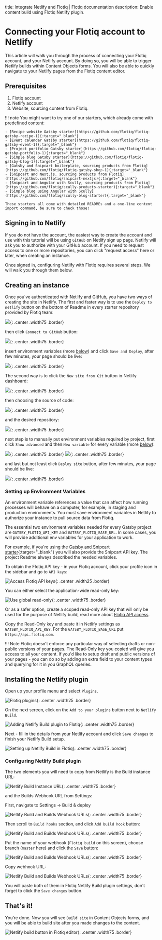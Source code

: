 title: Integrate Netlify and Flotiq | Flotiq documentation
description: Enable content build using Flotiq Netlify plugin.

# Connecting your Flotiq account to Netlify

This article will walk you through the process of connecting your Flotiq account, and your Netlify account. 
By doing so, you will be able to trigger Netlify builds within Content Objects forms. 
You will also be able to quickly navigate to your Netlify pages from the Flotiq content editor.

## Prerequisites

1. Flotiq account
2. Netlify account
3. Website, sourcing content from Flotiq.

!!! note
    You might want to try one of our starters, which already come with predefined content:

    - [Recipe website Gatsby starter](https://github.com/flotiq/flotiq-gatsby-recipe-1){:target="_blank"}
    - [Event calendar Gatsby starter](https://github.com/flotiq/flotiq-gatsby-event-1){:target="_blank"}
    - [Project portfolio Gatsby starter](https://github.com/flotiq/flotiq-gatsby-portfolio-1){:target="_blank"}
    - [Simple blog Gatsby starter](https://github.com/flotiq/flotiq-gatsby-blog-1){:target="_blank"}
    - [Gatsby and Snipcart boilerplate, sourcing products from Flotiq](https://github.com/flotiq/flotiq-gatsby-shop-1){:target="_blank"}
    - [Snipcart and Next.js, sourcing products from Flotiq](https://github.com/flotiq/snipcart-nextjs){:target="_blank"}
    - [Snipcart and Angular with Scully, sourcing products from Flotiq](https://github.com/flotiq/scully-products-starter){:target="_blank"}
    - [Simple blog using Angular with Scully](https://github.com/flotiq/scully-blog-starter){:target="_blank"}
    
    These starters all come with detailed READMEs and a one-line content import command, be sure to check those!

## Signing in to Netlify
If you do not have the account, the easiest way to create the account and use with this tutorial will be using `GitHub` on Netlify sign up page. Netlify will ask you to authorize with your GitHub account. If you need to request access to one or more repositories, you can click "request access" here or later, when creating an instance.

Once signed in, configuring Netlify with Flotiq requires several steps. We will walk you through them below.

## Creating an instance

Once you've authenticated with Netlify and GitHub, you have two ways of creating the site in Netlify. The first and faster way is to use the `Deploy to netlify` button on the bottom of Readme in every starter repository provided by Flotiq team:

![](images/netlify-instance-1.png){: .center .width75 .border}

then click `Connect to GitHub` button:

![](images/netlify-instance-6.png){: .center .width75 .border}

insert environment variables (more [below](#setting-up-environment-variables)) and click `Save and Deploy`, after few minutes, your page should be live:

![](images/netlify-instance-7.png){: .center .width75 .border}

The second way is to click the `New site from Git` button in Netlify dashboard:

![](images/netlify-instance-2.png){: .center .width75 .border}

then choosing the source of code:

![](images/netlify-instance-3.png){: .center .width75 .border}

and the desired repository:

![](images/netlify-instance-4.png){: .center .width75 .border}

next step is to manually put environment variables required by project, first click `Show advanced` and then `New variable` for every variable (more [below](#setting-up-environment-variables)):

![](images/netlify-instance-8.png){: .center .width75 .border}
![](images/netlify-instance-9.png){: .center .width75 .border}

and last but not least click `Deploy site` button, after few minutes, your page should be live:

![](images/netlify-instance-5.png){: .center .width75 .border}

### Setting up Environment Variables

An environment variable references a value that can affect how running processes will behave on a computer, for example, in staging and production environments. You must save environment variables in Netlify to authorize your instance to pull source data from Flotiq.

The essential two environment variables needed for every Gatsby project are `GATSBY_FLOTIQ_API_KEY` and `GATSBY_FLOTIQ_BASE_URL`. In some cases, you will provide additional env variables for your application to work.

For example, if you're using the [Gatsby and Snipcart starter](https://github.com/flotiq/gatsby-starter-products){:target="_blank"} you will also provide the Snipcart API key. The project Readme always described the needed variables.

To obtain the Flotiq API key - in your Flotiq account, click your profile icon in the sidebar and go to `API keys`:

![Access Flotiq API keys](../../API/images/user-profile.png){: .center .width25 .border}

You can either select the application-wide read-only key:

![Use global read-only](../../API/images/api-keys_1.png){: .center .width75 .border}

Or as a safer option, create a scoped read-only API key that will only be used for the purpose of Netlify build, read more about [Flotiq API access](https://flotiq.com/docs/API/).

Copy the Read-Only key and paste it in Netlify settings as `GATSBY_FLOTIQ_API_KEY`. For the `GATSBY_FLOTIQ_BASE_URL` put `https://api.flotiq.com`.

!!! Note
    Flotiq doesn't enforce any particular way of selecting drafts or non-public versions of your pages. The Read-Only key you copied will give you access to all your content. If you'd like to setup draft and public versions of your pages - you can do so by adding an extra field to your content types and querying for it in you GraphQL queries.

## Installing the Netlify plugin

Open up your profile menu and select `Plugins`.

![Flotiq plugins](images/profile-plugins.png){: .center .width25 .border}

On the next screen, click on the `Add to your plugins` button next to `Netlify Build`.

![Adding Netlify Build plugin to Flotiq](images/plugins-screen_2.png){: .center .width75 .border}

Next - fill in the details from your Netlify account and click `Save changes` to finish your Netlify Build setup.

![Setting up Netlify Build in Flotiq](images/netlify-plugin-settings.png){: .center .width75 .border}


### Configuring Netlify Build plugin

The two elements you will need to copy from Netlify is the Build instance URL:

![Netlify Build Instance URL](images/netlify-build-url.png){: .center .width75 .border}

and the Builds Webhook URL from Settings:

First, navigate to Settings -> Build & deploy

![Netlify Build and Builds Webhook URLs](images/netlify-webhooks-1.png){: .center .width75 .border}

Then scroll to `Build hooks` section, and click `Add build hook` button:

![Netlify Build and Builds Webhook URLs](images/netlify-webhooks-2.png){: .center .width75 .border}

Put the name of your webhook (`Flotiq build` on this screen), choose branch (`master` here) and click the `Save` button:

![Netlify Build and Builds Webhook URLs](images/netlify-webhooks-3.png){: .center .width75 .border}

Copy webhook URL:

![Netlify Build and Builds Webhook URLs](images/netlify-webhooks-4.png){: .center .width75 .border}


You will paste both of them in Flotiq Netlify Build plugin settings, don't forget to click the `Save changes` button.


## That's it!

You're done. Now you will see `Build site` in Content Objects forms, and you will be able to build site after you made changes to the content.

![Netlify build button in Flotiq editor](images/netlify-build-in-editor.png){: .center .width75 .border}
